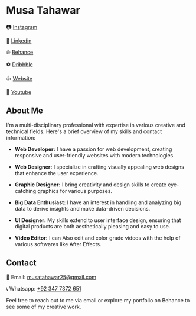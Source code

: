 # Musa Tahawar

📷 [Instagram](https://www.instagram.com/musatahawar0/)

👜 [Linkedin](https://www.linkedin.com/in/musa-tahawar-57a756245/?originalSubdomain=pk)

🌐 [Behance](https://www.behance.net/musagamer1)

⚽ [Dribbble](https://dribbble.com/musatahawar)

👍 [Website](http://musatahawar.epizy.com)

🎥 [Youtube](https://www.youtube.com/@mydudeitachi)

## About Me

I'm a multi-disciplinary professional with expertise in various creative and technical fields. Here's a brief overview of my skills and contact information:

- **Web Developer:** I have a passion for web development, creating responsive and user-friendly websites with modern technologies.

- **Web Designer:** I specialize in crafting visually appealing web designs that enhance the user experience.

- **Graphic Designer:** I bring creativity and design skills to create eye-catching graphics for various purposes.

- **Big Data Enthusiast:** I have an interest in handling and analyzing big data to derive insights and make data-driven decisions.

- **UI Designer:** My skills extend to user interface design, ensuring that digital products are both aesthetically pleasing and easy to use.

- **Video Editor:** I can Also edit and color grade videos with the help of various softwares like After Effects.

## Contact

📧 Email: musatahawar25@gmail.com

📞 Whatsapp: [+92 347 7372 651](https://wa.me/+923477372651)


Feel free to reach out to me via email or explore my portfolio on Behance to see some of my creative work.
